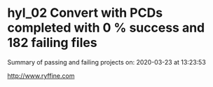 # hyl_02 Convert with PCDs completed with 0 % success and 182 failing files

Summary of passing and failing projects on: 2020-03-23 at 13:23:53

http://www.ryffine.com
